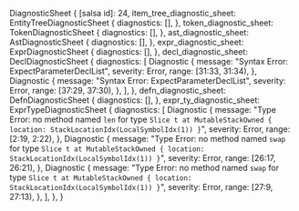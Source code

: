 DiagnosticSheet {
    [salsa id]: 24,
    item_tree_diagnostic_sheet: EntityTreeDiagnosticSheet {
        diagnostics: [],
    },
    token_diagnostic_sheet: TokenDiagnosticSheet {
        diagnostics: [],
    },
    ast_diagnostic_sheet: AstDiagnosticSheet {
        diagnostics: [],
    },
    expr_diagnostic_sheet: ExprDiagnosticSheet {
        diagnostics: [],
    },
    decl_diagnostic_sheet: DeclDiagnosticSheet {
        diagnostics: [
            Diagnostic {
                message: "Syntax Error: ExpectParameterDeclList",
                severity: Error,
                range: [31:33, 31:34),
            },
            Diagnostic {
                message: "Syntax Error: ExpectParameterDeclList",
                severity: Error,
                range: [37:29, 37:30),
            },
        ],
    },
    defn_diagnostic_sheet: DefnDiagnosticSheet {
        diagnostics: [],
    },
    expr_ty_diagnostic_sheet: ExprTypeDiagnosticSheet {
        diagnostics: [
            Diagnostic {
                message: "Type Error: no method named `len` for type `Slice t at MutableStackOwned { location: StackLocationIdx(LocalSymbolIdx(1)) }`",
                severity: Error,
                range: [2:19, 2:22),
            },
            Diagnostic {
                message: "Type Error: no method named `swap` for type `Slice t at MutableStackOwned { location: StackLocationIdx(LocalSymbolIdx(1)) }`",
                severity: Error,
                range: [26:17, 26:21),
            },
            Diagnostic {
                message: "Type Error: no method named `swap` for type `Slice t at MutableStackOwned { location: StackLocationIdx(LocalSymbolIdx(1)) }`",
                severity: Error,
                range: [27:9, 27:13),
            },
        ],
    },
}